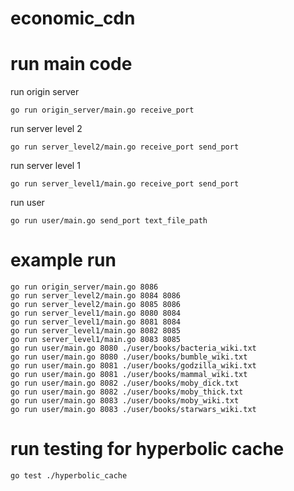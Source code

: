 # economic_cdn


# run main code
run origin server
```
go run origin_server/main.go receive_port
```
run server level 2
```
go run server_level2/main.go receive_port send_port
```
run server level 1
```
go run server_level1/main.go receive_port send_port
```
run user
```
go run user/main.go send_port text_file_path
```

# example run
```
go run origin_server/main.go 8086
go run server_level2/main.go 8084 8086
go run server_level2/main.go 8085 8086
go run server_level1/main.go 8080 8084
go run server_level1/main.go 8081 8084
go run server_level1/main.go 8082 8085
go run server_level1/main.go 8083 8085
go run user/main.go 8080 ./user/books/bacteria_wiki.txt
go run user/main.go 8080 ./user/books/bumble_wiki.txt
go run user/main.go 8081 ./user/books/godzilla_wiki.txt
go run user/main.go 8081 ./user/books/mammal_wiki.txt
go run user/main.go 8082 ./user/books/moby_dick.txt
go run user/main.go 8082 ./user/books/moby_thick.txt
go run user/main.go 8083 ./user/books/moby_wiki.txt
go run user/main.go 8083 ./user/books/starwars_wiki.txt
```

# run testing for hyperbolic cache
```
go test ./hyperbolic_cache
```